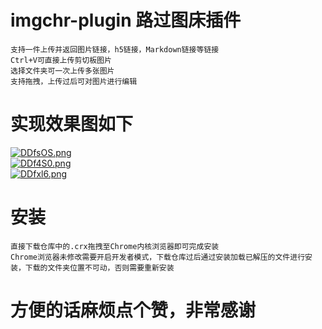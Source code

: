 # imgchr-plugin 路过图床插件
```
支持一件上传并返回图片链接，h5链接，Markdown链接等链接
Ctrl+V可直接上传剪切板图片
选择文件夹可一次上传多张图片
支持拖拽，上传过后可对图片进行编辑
```

# 实现效果图如下
[![DDfsOS.png](https://s3.ax1x.com/2020/11/27/DDfsOS.png)](https://imgchr.com/i/DDfsOS)  
[![DDf4S0.png](https://s3.ax1x.com/2020/11/27/DDf4S0.png)](https://imgchr.com/i/DDf4S0)  
[![DDfxl6.png](https://s3.ax1x.com/2020/11/27/DDfxl6.png)](https://imgchr.com/i/DDfxl6)

# 安装
```
直接下载仓库中的.crx拖拽至Chrome内核浏览器即可完成安装
Chrome浏览器未修改需要开启开发者模式，下载仓库过后通过安装加载已解压的文件进行安装，下载的文件夹位置不可动，否则需要重新安装
```

# 方便的话麻烦点个赞，非常感谢
